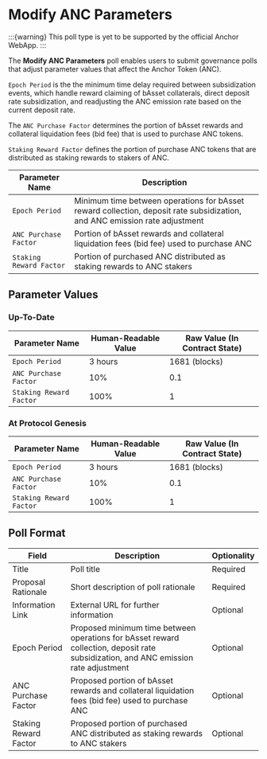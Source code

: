 # Modify ANC Parameters

:::{warning}
This poll type is yet to be supported by the official Anchor WebApp.
:::

The **Modify ANC Parameters** poll enables users to submit governance polls that adjust parameter values that affect the Anchor Token (ANC).

&#x20;`Epoch Period` is the the minimum time delay required between subsidization events, which handle reward claiming of bAsset collaterals, direct deposit rate subsidization, and readjusting the ANC emission rate based on the current deposit rate.

The `ANC Purchase Factor` determines the portion of bAsset rewards and collateral liquidation fees (bid fee) that is used to purchase ANC tokens.

`Staking Reward Factor` defines the portion of purchase ANC tokens that are distributed as staking rewards to stakers of ANC.

| Parameter Name          | Description                                                                                                                |
| ----------------------- | -------------------------------------------------------------------------------------------------------------------------- |
| `Epoch Period`          | Minimum time between operations for bAsset reward collection, deposit rate subsidization, and ANC emission rate adjustment |
| `ANC Purchase Factor`   | Portion of bAsset rewards and collateral liquidation fees (bid fee) used to purchase ANC                                   |
| `Staking Reward Factor` | Portion of purchased ANC distributed as staking rewards to ANC stakers                                                     |

## Parameter Values

### Up-To-Date

| Parameter Name          | Human-Readable Value | Raw Value (In Contract State) |
| ----------------------- | -------------------- | ----------------------------- |
| `Epoch Period`          | 3 hours              | 1681 (blocks)                 |
| `ANC Purchase Factor`   | 10%                  | 0.1                           |
| `Staking Reward Factor` | 100%                 | 1                             |

### At Protocol Genesis

| Parameter Name          | Human-Readable Value | Raw Value (In Contract State) |
| ----------------------- | -------------------- | ----------------------------- |
| `Epoch Period`          | 3 hours              | 1681 (blocks)                 |
| `ANC Purchase Factor`   | 10%                  | 0.1                           |
| `Staking Reward Factor` | 100%                 | 1                             |

## Poll Format

| Field                 | Description                                                                                                                         | Optionality |
| --------------------- | ----------------------------------------------------------------------------------------------------------------------------------- | ----------- |
| Title                 | Poll title                                                                                                                          | Required    |
| Proposal Rationale    | Short description of poll rationale                                                                                                 | Required    |
| Information Link      | External URL for further information                                                                                                | Optional    |
| Epoch Period          | Proposed minimum time between operations for bAsset reward collection, deposit rate subsidization, and ANC emission rate adjustment | Optional    |
| ANC Purchase Factor   | Proposed portion of bAsset rewards and collateral liquidation fees (bid fee) used to purchase ANC                                   | Optional    |
| Staking Reward Factor | Proposed portion of purchased ANC distributed as staking rewards to ANC stakers                                                     | Optional    |
